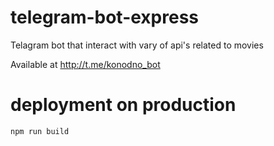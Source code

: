 # telegram-bot-express
Telagram bot that interact with vary of api's related to movies
 

Available at http://t.me/konodno_bot

# deployment on production
`npm run build`
